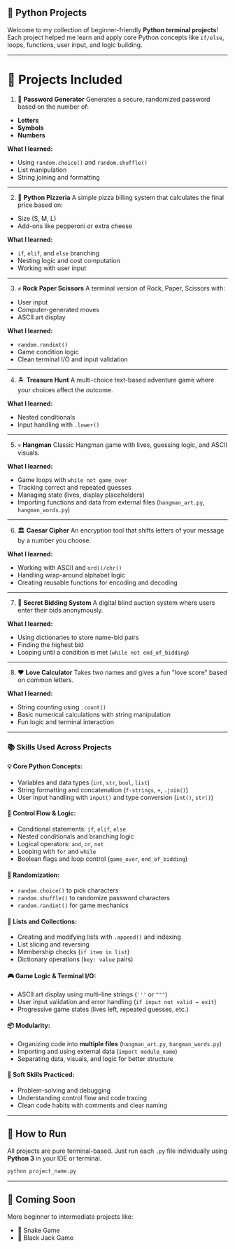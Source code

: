 ## 🐍 Python Projects

Welcome to my collection of beginner-friendly **Python terminal projects**!
Each project helped me learn and apply core Python concepts like `if/else`, loops, functions, user input, and logic building.

---

# 📁 Projects Included

1. 🔐 **Password Generator**
   Generates a secure, randomized password based on the number of:

* **Letters**
* **Symbols**
* **Numbers**

**What I learned:**

* Using `random.choice()` and `random.shuffle()`
* List manipulation
* String joining and formatting

---

2. 🍕 **Python Pizzeria**
   A simple pizza billing system that calculates the final price based on:

* Size (S, M, L)
* Add-ons like pepperoni or extra cheese

**What I learned:**

* `if`, `elif`, and `else` branching
* Nesting logic and cost computation
* Working with user input

---

3. ✊ **Rock Paper Scissors**
   A terminal version of Rock, Paper, Scissors with:

* User input
* Computer-generated moves
* ASCII art display

**What I learned:**

* `random.randint()`
* Game condition logic
* Clean terminal I/O and input validation

---

4. 🏝️ **Treasure Hunt**
   A multi-choice text-based adventure game where your choices affect the outcome.

**What I learned:**

* Nested conditionals
* Input handling with `.lower()`

---

5. 💀 **Hangman**
   Classic Hangman game with lives, guessing logic, and ASCII visuals.

**What I learned:**

* Game loops with `while not game_over`
* Tracking correct and repeated guesses
* Managing state (lives, display placeholders)
* Importing functions and data from external files (`hangman_art.py`, `hangman_words.py`)

---

6. 🏛️ **Caesar Cipher**
   An encryption tool that shifts letters of your message by a number you choose.

**What I learned:**

* Working with ASCII and `ord()/chr()`
* Handling wrap-around alphabet logic
* Creating reusable functions for encoding and decoding

---

7. 🧾 **Secret Bidding System**
   A digital blind auction system where users enter their bids anonymously.

**What I learned:**

* Using dictionaries to store name-bid pairs
* Finding the highest bid
* Looping until a condition is met (`while not end_of_bidding`)

---

8. ❤️ **Love Calculator**
   Takes two names and gives a fun "love score" based on common letters.

**What I learned:**

* String counting using `.count()`
* Basic numerical calculations with string manipulation
* Fun logic and terminal interaction

---

### 📚 Skills Used Across Projects

#### 💡 Core Python Concepts:

* Variables and data types (`int`, `str`, `bool`, `list`)
* String formatting and concatenation (`f-strings`, `+`, `.join()`)
* User input handling with `input()` and type conversion (`int()`, `str()`)

#### 🔁 Control Flow & Logic:

* Conditional statements: `if`, `elif`, `else`
* Nested conditionals and branching logic
* Logical operators: `and`, `or`, `not`
* Looping with `for` and `while`
* Boolean flags and loop control (`game_over`, `end_of_bidding`)

#### 🔀 Randomization:

* `random.choice()` to pick characters
* `random.shuffle()` to randomize password characters
* `random.randint()` for game mechanics

#### 🧩 Lists and Collections:

* Creating and modifying lists with `.append()` and indexing
* List slicing and reversing
* Membership checks (`if item in list`)
* Dictionary operations (`key: value` pairs)

#### 🎮 Game Logic & Terminal I/O:

* ASCII art display using multi-line strings (`'''` or `"""`)
* User input validation and error handling (`if input not valid → exit`)
* Progressive game states (lives left, repeated guesses, etc.)

#### 📦 Modularity:

* Organizing code into **multiple files** (`hangman_art.py`, `hangman_words.py`)
* Importing and using external data (`import module_name`)
* Separating data, visuals, and logic for better structure

#### 🧠 Soft Skills Practiced:

* Problem-solving and debugging
* Understanding control flow and code tracing
* Clean code habits with comments and clear naming

---

## 💬 How to Run

All projects are pure terminal-based.
Just run each `.py` file individually using **Python 3** in your IDE or terminal.

```bash
python project_name.py
```

---

## 🔧 Coming Soon

More beginner to intermediate projects like:

* 🐍 Snake Game
* 🧠 Black Jack Game 


